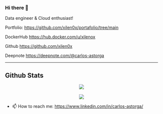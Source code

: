 ### Hi there 👋

Data engineer & Cloud enthusiast!

Portfolio:
https://github.com/xilen0x/portafolio/tree/main

DockerHub
https://hub.docker.com/u/xilenox

Github
https://github.com/xilen0x

Deepnote
https://deepnote.com/@carlos-astorga

-------------

## Github Stats  
<div align="center">
   <img src="https://github-readme-stats.vercel.app/api?username=xilen0x&show_icons=true&count_private=true&hide_border=true&theme=github_dark" align="center" />
</div>  

<br/>  

<div align="center">
  <img src="https://komarev.com/ghpvc/?username=xilen0x&&style=flat-square" align="center" />
</div>  


- 📫 How to reach me: https://www.linkedin.com/in/carlos-astorga/

<!--
#### Skills

- GNU-Linux
- Python
- AWS
- R
- Web scraping
- SQL
- Tableau
- Git
- & more...


**xilen0x/xilen0x** is a ✨ _special_ ✨ repository because its `README.md` (this file) appears on your GitHub profile.

Here are some ideas to get you started:

- 🔭 I’m currently working on ...
- 🌱 I’m currently learning JS - mongo - express - node
- 👯 I’m looking to collaborate on ...
- 🤔 I’m looking for help with ...
- 💬 Ask me about ...
- 📫 How to reach me: ...
- 😄 Pronouns: ...
- ⚡ Fun fact: ...
-->
